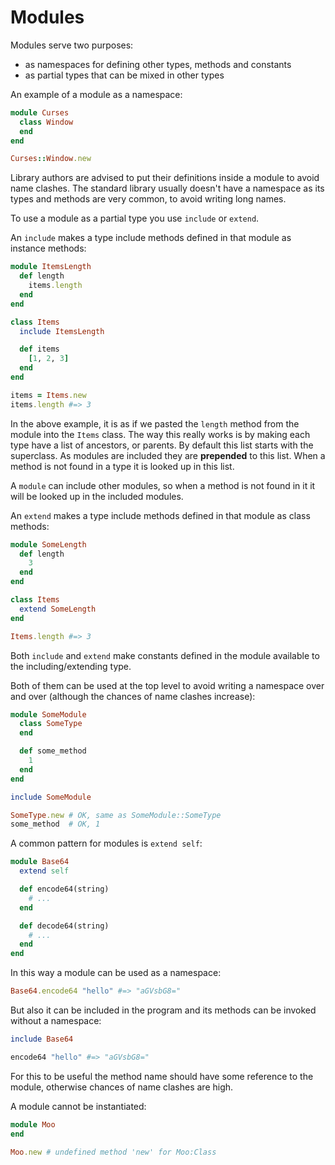 # Modules

Modules serve two purposes:

* as namespaces for defining other types, methods and constants
* as partial types that can be mixed in other types

An example of a module as a namespace:

```ruby
module Curses
  class Window
  end
end

Curses::Window.new
```

Library authors are advised to put their definitions inside a module to avoid name clashes. The standard library usually doesn't have a namespace as its types and methods are very common, to avoid writing long names.

To use a module as a partial type you use `include` or `extend`.

An `include` makes a type include methods defined in that module as instance methods:

```ruby
module ItemsLength
  def length
    items.length
  end
end

class Items
  include ItemsLength

  def items
    [1, 2, 3]
  end
end

items = Items.new
items.length #=> 3
```

In the above example, it is as if we pasted the `length` method from the module into the `Items` class. The way this really works is by making each type have a list of ancestors, or parents. By default this list starts with the superclass. As modules are included they are **prepended** to this list. When a method is not found in a type it is looked up in this list.

A `module` can include other modules, so when a method is not found in it it will be looked up in the included modules.

An `extend` makes a type include methods defined in that module as class methods:

```ruby
module SomeLength
  def length
    3
  end
end

class Items
  extend SomeLength
end

Items.length #=> 3
```

Both `include` and `extend` make constants defined in the module available to the including/extending type.

Both of them can be used at the top level to avoid writing a namespace over and over (although the chances of name clashes increase):

```ruby
module SomeModule
  class SomeType
  end

  def some_method
    1
  end
end

include SomeModule

SomeType.new # OK, same as SomeModule::SomeType
some_method  # OK, 1
```

A common pattern for modules is `extend self`:

```ruby
module Base64
  extend self

  def encode64(string)
    # ...
  end

  def decode64(string)
    # ...
  end
end
```

In this way a module can be used as a namespace:

```ruby
Base64.encode64 "hello" #=> "aGVsbG8="
```

But also it can be included in the program and its methods can be invoked without a namespace:

```ruby
include Base64

encode64 "hello" #=> "aGVsbG8="
```

For this to be useful the method name should have some reference to the module, otherwise chances of name clashes are high.

A module cannot be instantiated:

```ruby
module Moo
end

Moo.new # undefined method 'new' for Moo:Class
```
